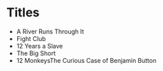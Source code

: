 # Titles

- A River Runs Through It
- Fight Club
- 12 Years a Slave
- The Big Short
- 12 MonkeysThe Curious Case of Benjamin Button
